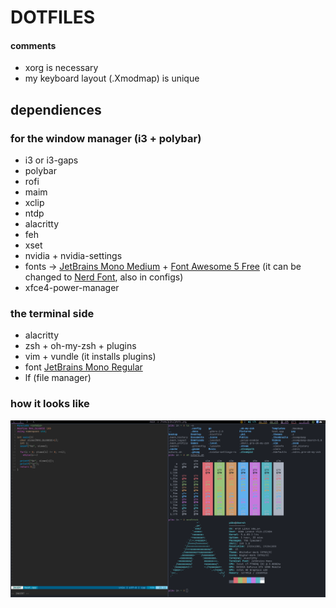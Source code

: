 # DOTFILES
#### comments
+ xorg is necessary
+ my keyboard layout (.Xmodmap) is unique
## dependiences
### for the window manager (i3 + polybar)
+ i3 or i3-gaps
+ polybar
+ rofi
+ maim
+ xclip
+ ntdp
+ alacritty
+ feh
+ xset
+ nvidia + nvidia-settings
+ fonts -> [JetBrains Mono Medium](https://www.jetbrains.com/lp/mono/) + [Font Awesome 5 Free](https://fontawesome.com) (it can be changed to [Nerd Font](https://www.nerdfonts.com/), also in configs)
+ xfce4-power-manager
### the terminal side
+ alacritty
+ zsh + oh-my-zsh + plugins
+ vim + vundle (it installs plugins)
+ font [JetBrains Mono Regular](https://www.jetbrains.com/lp/mono/)
+ lf (file manager)
### how it looks like
![photo.png](photo.png)
